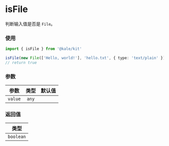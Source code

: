 # isFile

判断输入值是否是 `File`。

### 使用

```ts
import { isFile } from '@kale/kit'

isFile(new File(['Hello, world!'], 'hello.txt', { type: 'text/plain' }))
// return true
```

### 参数

| 参数    | 类型  | 默认值 |
| ------- | :---: | -----: |
| `value` | `any` |        |

### 返回值

|   类型    |
| :-------: |
| `boolean` |

